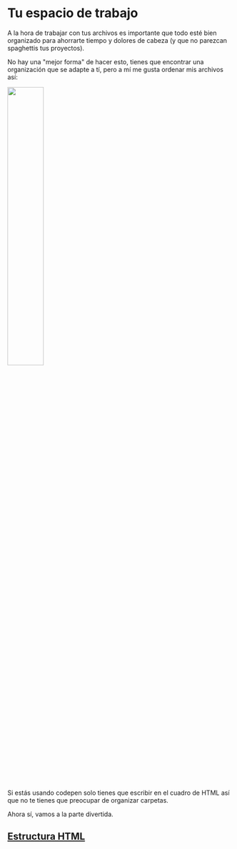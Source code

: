 # Tu espacio de trabajo
A la hora de trabajar con tus archivos es importante que todo esté bien organizado para ahorrarte tiempo y dolores de cabeza (y que no parezcan spaghettis tus proyectos).

No hay una "mejor forma" de hacer esto, tienes que encontrar una organización que se adapte a tí, pero a mí me gusta ordenar mis archivos así:
<p align=left>
  <img src=https://cdn.discordapp.com/attachments/1032544028115349564/1079779233276108880/files.png width=40%>
</p>

Si estás usando codepen solo tienes que escribir en el cuadro de HTML así que no te tienes que preocupar de organizar carpetas.

Ahora sí, vamos a la parte divertida.

## [Estructura HTML](https://github.com/KomradeFMX/La-HTML-guia/blob/main/desarrollo/intro.md)
